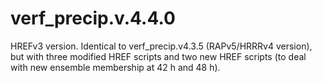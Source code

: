 # verf_precip.v.4.4.0
HREFv3 version. Identical to verf_precip.v4.3.5 (RAPv5/HRRRv4 version), but with three modified HREF scripts and two new HREF scripts (to deal with new ensemble membership at 42 h and 48 h). 
